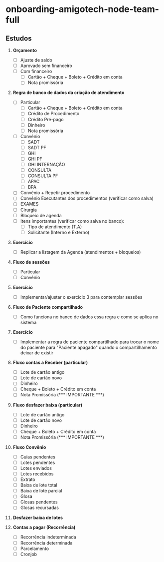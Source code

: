 # onboarding-amigotech-node-team-full

## Estudos

1. **Orçamento**
   - [ ] Ajuste de saldo
   - [ ] Aprovado sem financeiro
   - [ ] Com financeiro
     - [ ] Cartão + Cheque + Boleto + Crédito em conta
     - [ ] Nota promissória

2. **Regra de banco de dados da criação de atendimento**
   - [ ] Particular
     - [ ] Cartão + Cheque + Boleto + Crédito em conta
     - [ ] Crédito de Procedimento
     - [ ] Crédito Pré-pago
     - [ ] Dinheiro
     - [ ] Nota promissória
   - [ ] Convênio
     - [ ] SADT
     - [ ] SADT PF
     - [ ] GHI
     - [ ] GHI PF
     - [ ] GHI INTERNAÇÃO
     - [ ] CONSULTA
     - [ ] CONSULTA PF
     - [ ] APAC
     - [ ] BPA
   - [ ] Convênio + Repetir procedimento
   - [ ] Convênio Executantes dos procedimentos (verificar como salva)
   - [ ] EXAMES
   - [ ] Cirurgia
   - [ ] Bloqueio de agenda
   - [ ] Itens importantes (verificar como salva no banco):
     - [ ] Tipo de atendimento (T.A)
     - [ ] Solicitante (Interno e Externo)

3. **Exercício**
   - [ ] Replicar a listagem da Agenda (atendimentos + bloqueios)

4. **Fluxo de sessões**
   - [ ] Particular
   - [ ] Convênio

5. **Exercício**
   - [ ] Implementar/ajustar o exercício 3 para contemplar sessões

6. **Fluxo de Paciente compartilhado**
   - [ ] Como funciona no banco de dados essa regra e como se aplica no sistema

7. **Exercício**
   - [ ] Implementar a regra de paciente compartilhado para trocar o nome do paciente para "Paciente apagado" quando o compartilhamento deixar de existir

8. **Fluxo contas a Receber (particular)**
   - [ ] Lote de cartão antigo
   - [ ] Lote de cartão novo
   - [ ] Dinheiro
   - [ ] Cheque + Boleto + Crédito em conta
   - [ ] Nota Promissória (*** IMPORTANTE ***)

9. **Fluxo desfazer baixa (particular)**
   - [ ] Lote de cartão antigo
   - [ ] Lote de cartão novo
   - [ ] Dinheiro
   - [ ] Cheque + Boleto + Crédito em conta
   - [ ] Nota Promissória (*** IMPORTANTE ***)

10. **Fluxo Convênio**
    - [ ] Guias pendentes
    - [ ] Lotes pendentes
    - [ ] Lotes enviados
    - [ ] Lotes recebidos
    - [ ] Extrato
    - [ ] Baixa de lote total
    - [ ] Baixa de lote parcial
    - [ ] Glosa
    - [ ] Glosas pendentes
    - [ ] Glosas recursadas

11. **Desfazer baixa de lotes**

12. **Contas a pagar (Recorrência)**
    - [ ] Recorrência indeterminada
    - [ ] Recorrência determinada
    - [ ] Parcelamento
    - [ ] Cronjob
